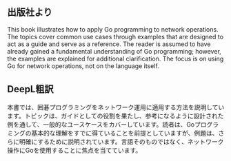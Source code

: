 ## 出版社より

This book illustrates how to apply Go programming to network operations. The topics cover common use cases through examples that are designed to act as a guide and serve as a reference. The reader is assumed to have already gained a fundamental understanding of Go programming; however, the examples are explained for additional clarification. The focus is on using Go for network operations, not on the language itself.

## DeepL粗訳

本書では、囲碁プログラミングをネットワーク運用に適用する方法を説明しています。トピックは、ガイドとしての役割を果たし、参考になるように設計された例を通して、一般的なユースケースをカバーしています。読者は、Goプログラミングの基本的な理解をすでに得ていることを前提としていますが、例題は、さらに明確にするために説明されています。言語そのものではなく、ネットワーク操作にGoを使用することに焦点を当てています。
